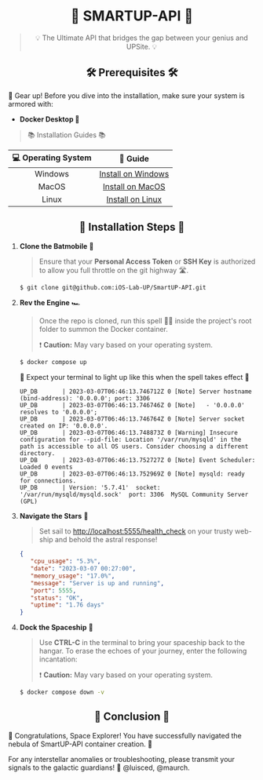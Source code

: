 <div align="center">

# 🚀 SMARTUP-API 🚀

> 💡 The Ultimate API that bridges the gap between your genius and UPSite. 💡

</div>

<div align="center">

## 🛠 Prerequisites 🛠

</div>

🔧 Gear up! Before you dive into the installation, make sure your system is armored with:

- **Docker Desktop 🐳**

> 📚 Installation Guides 📚

</div>

| 💻 Operating System |                                  📘 Guide                                  |
| :-----------------: | :-------------------------------------------------------------------------: |
|       Windows       | [Install on Windows](https://docs.docker.com/desktop/install/windows-install/) |
|        MacOS        |    [Install on MacOS](https://docs.docker.com/desktop/install/mac-install/)    |
|        Linux        |   [Install on Linux](https://docs.docker.com/desktop/install/linux-install/)   |

<div align="center">

## 🚦 Installation Steps 🚦

</div>

1. **Clone the Batmobile** 🦇

   > Ensure that your **Personal Access Token** or **SSH Key** is authorized to allow you full throttle on the git highway 🛣️.
   >

   ```sh
   $ git clone git@github.com:iOS-Lab-UP/SmartUP-API.git
   ```
2. **Rev the Engine** 🏎️

   > Once the repo is cloned, run this spell 🧙‍♂️ inside the project's root folder to summon the Docker container.
   >
   > ❗ **Caution:** May vary based on your operating system.
   >

   ```sh
   $ docker compose up
   ```

   🌟 Expect your terminal to light up like this when the spell takes effect 🌟

   ```plaintext
   UP_DB       | 2023-03-07T06:46:13.746712Z 0 [Note] Server hostname (bind-address): '0.0.0.0'; port: 3306
   UP_DB       | 2023-03-07T06:46:13.746746Z 0 [Note]   - '0.0.0.0' resolves to '0.0.0.0';
   UP_DB       | 2023-03-07T06:46:13.746764Z 0 [Note] Server socket created on IP: '0.0.0.0'.
   UP_DB       | 2023-03-07T06:46:13.748873Z 0 [Warning] Insecure configuration for --pid-file: Location '/var/run/mysqld' in the path is accessible to all OS users. Consider choosing a different directory.
   UP_DB       | 2023-03-07T06:46:13.752727Z 0 [Note] Event Scheduler: Loaded 0 events
   UP_DB       | 2023-03-07T06:46:13.752969Z 0 [Note] mysqld: ready for connections.
   UP_DB       | Version: '5.7.41'  socket: '/var/run/mysqld/mysqld.sock'  port: 3306  MySQL Community Server (GPL)
   ```
3. **Navigate the Stars** 🌌

   > Set sail to [http://localhost:5555/health_check](http://localhost:5555/health_check) on your trusty web-ship and behold the astral response!
   >

   ```json
   {
      "cpu_usage": "5.3%",
      "date": "2023-03-07 00:27:00",
      "memory_usage": "17.0%",
      "message": "Server is up and running",
      "port": 5555,
      "status": "OK",
      "uptime": "1.76 days"
   }
   ```
4. **Dock the Spaceship** 🚀

   > Use **CTRL-C** in the terminal to bring your spaceship back to the hangar. To erase the echoes of your journey, enter the following incantation:
   >
   > ❗ **Caution:** May vary based on your operating system.
   >

   ```sh
   $ docker compose down -v
   ```

<div align="center">

## 🎉 Conclusion 🎉

</div>

🏅 Congratulations, Space Explorer! You have successfully navigated the nebula of SmartUP-API container creation. 🌠

For any interstellar anomalies or troubleshooting, please transmit your signals to the galactic guardians! 🌌 @luisced, @maurch.
